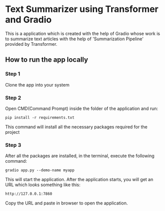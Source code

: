 # Text Summarizer using Transformer and Gradio

This is a application which is created with the help of Gradio whose work is to summarize text articles with the help of 'Summarization Pipeline' provided by Transformer.

## How to run the app locally

### Step 1

Clone the app into your system

### Step 2

Open CMD(Command Prompt) inside the folder of the application and run:
```
pip install -r requirements.txt
```
This command will install all the necessary packages required for the project

### Step 3

After all the packages are installed, in the terminal, execute the following command:
```
gradio app.py --demo-name myapp
```

This will start the application. After the application starts, you will get an URL which looks something like this:
```
http://127.0.0.1:7860
```
Copy the URL and paste in browser to open the application.
